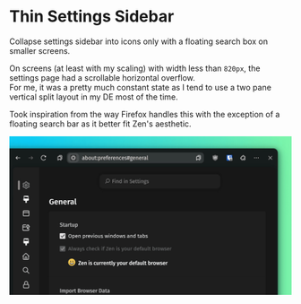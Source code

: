 # Thin Settings Sidebar

Collapse settings sidebar into icons only with a floating search box on smaller screens.

On screens (at least with my scaling) with width less than `820px`, the settings page had a scrollable horizontal overflow.\
For me, it was a pretty much constant state as I tend to use a two pane vertical split layout in my DE most of the time.

Took inspiration from the way Firefox handles this with the exception of a floating search bar as it better fit Zen's aesthetic.

![Screenshot of collapsed settings sidebar](https://raw.githubusercontent.com/MihkelMK/zen-mods/refs/heads/main/thin_settings_sidebar/image.png)
